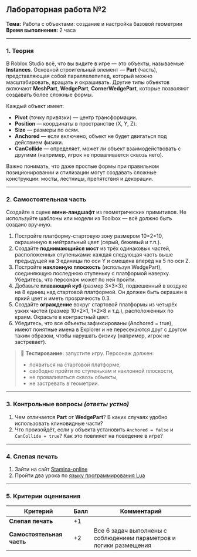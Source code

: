 ## **Лабораторная работа №2**  
**Тема:** Работа с объектами: создание и настройка базовой геометрии  
**Время выполнения:** 2 часа  

---

### **1. Теория**

В Roblox Studio всё, что вы видите в игре — это объекты, называемые **Instances**. Основной строительный элемент — **Part** (часть), представляющая собой параллелепипед, который можно масштабировать, вращать и окрашивать. Другие типы объектов включают **MeshPart**, **WedgePart**, **CornerWedgePart**, которые позволяют создавать более сложные формы.

Каждый объект имеет:
- **Pivot** (точку привязки) — центр трансформации.
- **Position** — координаты в пространстве (X, Y, Z).
- **Size** — размеры по осям.
- **Anchored** — если включено, объект не будет двигаться под действием физики.
- **CanCollide** — определяет, может ли объект взаимодействовать с другими (например, игрок не проваливается сквозь него).

Важно понимать, что даже простые формы при правильном позиционировании и стилизации могут создавать сложные конструкции: мосты, лестницы, препятствия и декорации.

---

### **2. Самостоятельная часть**

Создайте в сцене **мини-ландшафт** из геометрических примитивов. Не используйте шаблоны или модели из Toolbox — всё должно быть создано вручную.  

1. Постройте платформу-стартовую зону размером 10×2×10, окрашенную в нейтральный цвет (серый, бежевый и т.п.).
2. Создайте **поднимающийся мост** из трёх одинаковых частей, расположенных ступеньками: каждая следующая часть выше предыдущей на 3 единицы по оси Y и смещена вперёд на 5 по оси Z.
3. Постройте **наклонную плоскость** (используя WedgePart), соединяющую последнюю ступеньку с платформой наверху. Убедитесь, что персонаж может по ней пройти.
4. Добавьте **плавающий куб** (размер 3×3×3), подвешенный в воздухе на 8 единиц над стартовой платформой. Он должен быть окрашен в яркий цвет и иметь прозрачность 0.3.
5. Создайте **ограждение** вокруг стартовой платформы из четырёх узких частей (размер 10×2×1, 1×2×8 и т.д.), расположенных по краям. Окрасьте в контрастный цвет.
6. Убедитесь, что все объекты зафиксированы (Anchored = true), имеют понятные имена в Explorer и не пересекаются друг с другом таким образом, чтобы нарушать физику (например, игрок не застревает).

> 🔧 **Тестирование:** запустите игру. Персонаж должен:
> - появиться на стартовой платформе,
> - свободно пройти по ступенькам и наклонной плоскости,
> - не проваливаться сквозь объекты,
> - не застревать в геометрии.

---

### **3. Контрольные вопросы** *(ответы устно)*

1. Чем отличается **Part** от **WedgePart**? В каких случаях удобно использовать клиновидные части?
2. Что произойдёт, если у объекта установить `Anchored = false` и `CanCollide = true`? Как это повлияет на поведение в игре?

---

### **4. Слепая печать**

1. Зайти на сайт [Stamina-online](https://stamina-online.com/)
2. Пройти два урока по [языку программирования Lua](https://stamina-online.com/ru/workout/programming/21)
---

### **5. Критерии оценивания**

| Критерий                  | Балл | Комментарий |
|---------------------------|-------|-------------|
| **Слепая печать**         | +1     | |
| **Самостоятельная часть** | +2     | Все 6 задач выполнены с соблюдением параметров и логики размещения |
